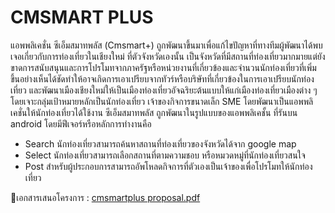 # CMSMART PLUS

แอพพลิเคชั่น ซีเอ็มสมาทพลัส (Cmsmart+) ถูกพัฒนาขึ้นมาเพื่อแก้ไขปัญหาที่ทางทีมผู้พัฒนาได้พบเจอเกี่ยวกับการท่องเที่ยวในเชียงใหม่ ที่ตัวจังหวัดเองนั้น เป็นจังหวัดที่มีสถานที่ท่องเที่ยวมากมายแต่ยังขาดการสนับสนุนและการโปรโมทจากภาครัฐหรือหน่วยงานที่เกี่ยวข้องและจำนวนนักท่องเที่ยวที่เพิ่มขึ้นอย่างเห็นได้ชัดทำให้อาจเกิดการเอาเปรียบจากทัวร์หรือบริษัทที่เกี่ยวข้องในการเอาเปรียบนักท่องเที่ยว และพัฒนาเมืองเชียงใหม่ให้เป็นเมืองท่องเที่ยวอัจฉริยะต้นแบบให้แก่เมืองท่องเที่ยวเมืองต่าง ๆ โดยเจาะกลุ่มเป้าหมายหลักเป็นนักท่องเที่ยว เจ้าของกิจการขนาดเล็ก SME โดยพัฒนาเป็นแอพพลิเคชั่นให้นักท่องเที่ยวได้ใช้งาน
ซีเอ็มสมาทพลัส ถูกพัฒนาในรูปแบบของแอพพลิเคชั้น ที่รันบน android โดยมีฟีเจอร์หรือหลักการทำงานคือ
- Search นักท่องเที่ยวสามารถค้นหาสถานที่ท่องเที่ยวของจังหวัดได้จาก google map
- Select นักท่องเที่ยวสามารถเลือกสถานที่ตามความชอบ หรือหมวดหมู่ที่นักท่องเที่ยวสนใจ
- Post สำหรับผู้ประกอบการสามารถอัพโหลดกิจการที่ตัวเองเป็นเจ้าของเพื่อโปรโมทให้นักท่องเที่ยว

📄เอกสารเสนอโครงการ : [cmsmartplus proposal.pdf](https://github.com/PongwishSomta/cmsmartplus/files/7506124/cmsmartplus.proposal.pdf)
